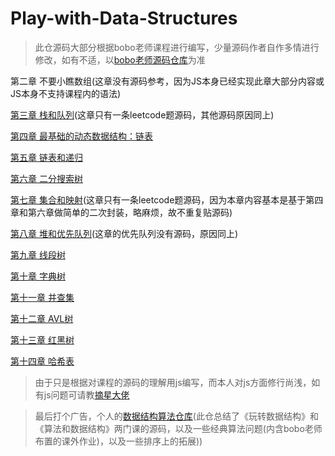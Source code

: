 # Play-with-Data-Structures

> 此仓源码大部分根据bobo老师课程进行编写，少量源码作者自作多情进行修改，如有不适，以[bobo老师源码仓库](https://github.com/liuyubobobo/Play-with-Data-Structures)为准


第二章 不要小瞧数组(这章没有源码参考，因为JS本身已经实现此章大部分内容或JS本身不支持课程内的语法)

[第三章 栈和队列](https://github.com/biaodigit/Play-with-Data-Structures/tree/master/03-Stacks-and-Queues)(这章只有一条leetcode题源码，其他源码原因同上)

[第四章 最基础的动态数据结构：链表](https://github.com/biaodigit/Play-with-Data-Structures/tree/master/04-Linked-List)

[第五章 链表和递归](https://github.com/biaodigit/Play-with-Data-Structures/tree/master/05-Recursion)

[第六章 二分搜索树](https://github.com/biaodigit/Play-with-Data-Structures/tree/master/06-Binary-Search-Tree)

[第七章 集合和映射](https://github.com/biaodigit/Play-with-Data-Structures/tree/master/07-Set-and-Map)(这章只有一条leetcode题源码，因为本章内容基本是基于第四章和第六章做简单的二次封装，略麻烦，故不重复贴源码)

[第八章 堆和优先队列](https://github.com/biaodigit/Play-with-Data-Structures/tree/master/08-Heap-and-Priority-Queue)(这章的优先队列没有源码，原因同上)

[第九章 线段树](https://github.com/biaodigit/Play-with-Data-Structures/tree/master/09-Segment-Tree)

[第十章 字典树](https://github.com/biaodigit/Play-with-Data-Structures/tree/master/10-Trie)

[第十一章 并查集](https://github.com/biaodigit/Play-with-Data-Structures/tree/master/11-Union-Find)

[第十二章 AVL树](https://github.com/biaodigit/Play-with-Data-Structures/tree/master/12-AVL-Tree)

[第十三章 红黑树](https://github.com/biaodigit/Play-with-Data-Structures/tree/master/13-Red-Black-Tree)

[第十四章 哈希表](https://github.com/biaodigit/Play-with-Data-Structures/tree/master/14-Hash-Table)

> 由于只是根据对课程的源码的理解用js编写，而本人对js方面修行尚浅，如有js问题可请教[摘星大佬](https://github.com/kingAnyWHere)

> 最后打个广告，个人的[数据结构算法仓库](https://github.com/biaodigit/JavaScriptAlgorithms)(此仓总结了《玩转数据结构》和《算法和数据结构》两门课的源码，以及一些经典算法问题(内含bobo老师布置的课外作业)，以及一些排序上的拓展))

